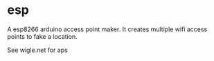 # esp

A esp8266 arduino access point maker. It creates multiple wifi access points to fake a location.

See wigle.net for aps
